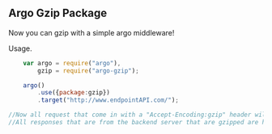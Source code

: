 ## Argo Gzip Package

Now you can gzip with a simple argo middleware!

Usage.

```javascript
	var argo = require("argo"),
	    gzip = require("argo-gzip");

	argo()
		.use({package:gzip})
		.target("http://www.endpointAPI.com/");

//Now all request that come in with a "Accept-Encoding:gzip" header will be zipped as a response.
//All responses that are from the backend server that are gzipped are handled now as well.
```
